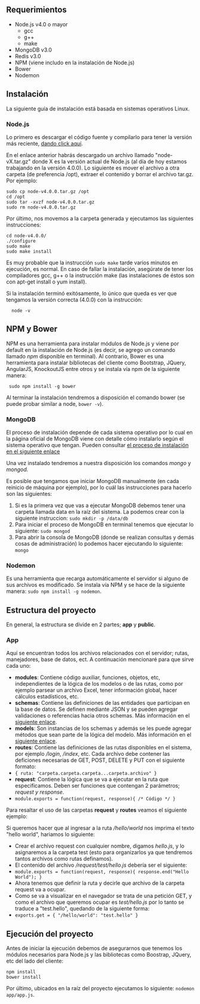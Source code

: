 ## Requerimientos
* Node.js v4.0 o mayor
  * gcc
  * g++
  * make
* MongoDB v3.0
* Redis v3.0
* NPM (viene includo en la instalación de Node.js)
* Bower
* Nodemon

## Instalación
La siguiente guía de instalación está basada en sistemas operativos Linux.

### Node.js
Lo primero es descargar el código fuente y compilarlo para tener la versión más reciente, [dando click aquí](https://nodejs.org/dist/v4.0.0/node-v4.0.0.tar.gz).

En el enlace anterior habrás descargado un archivo llamado "node-vX.tar.gz" donde X es la versión actual de Node.js (al día de hoy estamos trabajando en la versión 4.0.0). Lo siguiente es mover el archivo a otra carpeta (de preferencia /opt), extraer el contenido y borrar el archivo tar.gz. Por ejemplo:

```
sudo cp node-v4.0.0.tar.gz /opt
cd /opt
sudo tar -xvzf node-v4.0.0.tar.gz
sudo rm node-v4.0.0.tar.gz
```

Por último, nos movemos a la carpeta generada y ejecutamos las siguientes instrucciones:

```
cd node-v4.0.0/
./configure
sudo make
sudo make install
```

Es muy probable que la instrucción `sudo make` tarde varios minutos en ejecución, es normal. En caso de fallar la instalación, asegúrate de tener los compiladores gcc, g++ o la instrucción make (las instalaciones de éstos son con apt-get install o yum install).

Si la instalación terminó exitósamente, lo único que queda es ver que tengamos la versión correcta (4.0.0) con la instrucción:

```
  node -v
```

## NPM y Bower
NPM es una herramienta para instalar módulos de Node.js y viene por default en la instalación de Node.js (es decir, se agrego un comando llamado *npm* disponible en terminal). Al contrario, Bower es una herramienta para instalar bibliotecas del cliente como Bootstrap, JQuery, AngularJS, KnockoutJS entre otros y se instala vía npm de la siguiente manera:

```
 sudo npm install -g bower
```

Al terminar la instalación tendremos a disposición el comando bower (se puede probar similar a node, `bower -v`).

### MongoDB
El proceso de instalación depende de cada sistema operativo por lo cual en la página oficial de MongoDB viene con detalle cómo instalarlo según el sistema operativo que tengan. Pueden consultar [el proceso de instalación en el siguiente enlace](http://docs.mongodb.org/manual/installation/)

Una vez instalado tendremos a nuestra disposición los comandos *mongo* y *mongod*.

Es posible que tengamos que iniciar MongoDB manualmente (en cada reinicio de máquina por ejemplo), por lo cuál las instrucciones para hacerlo son las siguientes:

1. Si es la primera vez que vas a ejecutar MongoDB debemos tener una carpeta llamada data en la raíz del sistema. La podemos crear con la siguiente instruccion: `sudo mkdir -p /data/db`
2. Para iniciar el proceso de MongoDB en terminal tenemos que ejecutar lo siguiente: `sudo mongod`
3. Para abrir la consola de MongoDB (donde se realizan consultas y demás cosas de administración) lo podemos hacer ejecutando lo siguiente: `mongo`

### Nodemon
Es una herramienta que recarga automáticamente el servidor si alguno de sus archivos es modificado. Se instala vía NPM y se hace de la siguiente manera: `sudo npm install -g nodemon`.

## Estructura del proyecto
En general, la estructura se divide en 2 partes; **app** y **public**.

### App
Aquí se encuentran todos los archivos relacionados con el servidor; rutas, manejadores, base de datos, ect. A continuación mencionaré para que sirve cada uno:

* **modules**: Contiene código auxiliar, funciones, objetos, etc, independientes de la lógica de los modelos o de las rutas, como por ejemplo parsear un archivo Excel, tener información global, hacer cálculos estadísticos, etc.
* **schemas**: Contiene las definiciones de las entidades que participan en la base de datos. Se definen mediante JSON y se pueden agregar validaciones o referencias hacia otros schemas. Más información en el [siguiente enlace](http://mongoosejs.com/docs/guide.html).
* **models**: Son instancias de los schemas y además se les puede agregar métodos que sean parte de la lógica del modelo. Más información en el [siguiente enlace](http://mongoosejs.com/docs/models.html).
* **routes**: Contiene las definiciones de las rutas disponibles en el sistema, por ejemplo */login*, */index*, etc. Cada archivo debe contener las deficiones necesarias de GET, POST, DELETE y PUT con el siguiente formato:
 * ``` { ruta: "carpeta.carpeta.carpeta...carpeta.archivo" } ```
* **request**: Contiene la lógica que se va a ejecutar en la ruta que especificamos. Deben ser funciones que contengan 2 parámetros; *request y response*.
 * ```module.exports = function(request, response){ /* Código */ }```
 
Para resaltar el uso de las carpetas **request** y **routes** veamos el siguiente ejemplo:

Si queremos hacer que al ingresar a la ruta */hello/world* nos imprima el texto "hello world", hariamos lo siguiente:

* Crear el archivo request con cualquier nombre, digamos *hello.js*, y lo asignaremos a la carpeta test (esto para organizarlos ya que tendremos tantos archivos como rutas definamos).
* El contenido del archivo */request/test/hello.js* debería ser el siguiente:
 * ```module.exports = function(request, response){ response.end("Hello World"); }```
* Ahora tenemos que definir la ruta y decirle que archivo de la carpeta request va a ocupar.
 * Como se va a visualizar en el navegador se trata de una petición GET, y como el archivo que queremos ocupar es *test/hello.js* por lo tanto se traduce a "test.hello", quedando de la siguiente forma:
 * ```exports.get = { "/hello/world": "test.hello" }``` 

## Ejecución del proyecto
Antes de iniciar la ejecución debemos de asegurarnos que tenemos los módulos necesarios para Node.js y las bibliotecas como Boostrap, JQuery, etc del lado del cliente:

```
npm install
bower install
```

Por último, ubicados en la raíz del proyecto ejecutamos lo siguiente: `nodemon app/app.js`.
